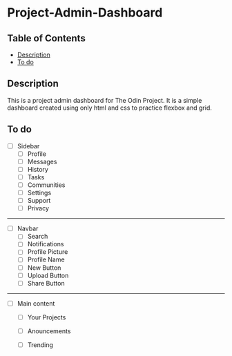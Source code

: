 # Project-Admin-Dashboard

## Table of Contents
- [Description](#description)
- [To do](#to-do)

## Description
This is a project admin dashboard for The Odin Project. It is a simple dashboard created using only html and css to practice flexbox and grid. 

## To do
- [ ] Sidebar
    - [ ] Profile
    - [ ] Messages
    - [ ] History
    - [ ] Tasks
    - [ ] Communities
    - [ ] Settings
    - [ ] Support
    - [ ] Privacy
---

- [ ] Navbar
    - [ ] Search
    - [ ] Notifications
    - [ ] Profile Picture
    - [ ] Profile Name
    - [ ] New Button
    - [ ] Upload Button
    - [ ] Share Button
---

- [ ] Main content
    - [ ] Your Projects
    - [ ] Anouncements
    - [ ] Trending

